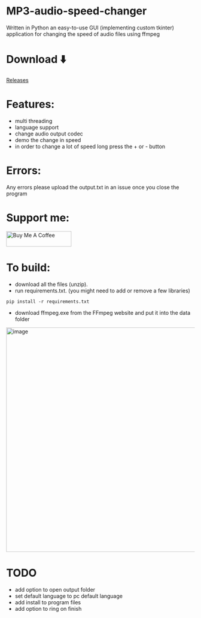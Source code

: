 # MP3-audio-speed-changer
Written in Python an easy-to-use GUI (implementing custom tkinter) application for changing the speed of audio files using ffmpeg
# Download ⬇️
[Releases](https://github.com/10110000mh/mp3-audio-speed-changer/releases)
# Features:
- multi threading
- language support
- change audio output codec
- demo the change in speed
- in order to change a lot of speed long press the + or - button
# Errors:
Any errors please upload the output.txt in an issue once you close the program 
# Support me:
<a href="https://www.buymeacoffee.com/10110000" target="_blank"><img src="https://cdn.buymeacoffee.com/buttons/default-orange.png" alt="Buy Me A Coffee" height="41" width="174"></a>
# To build:

- download all the files (unzip).
- run requirements.txt. (you might need to add or remove a few libraries)
```
pip install -r requirements.txt
```
- download ffmpeg.exe from the FFmpeg website and put it into the data folder
<img width="599" alt="image" src="https://github.com/10110000mh/mp3-audio-speed-changer/assets/153207589/bc51607c-1125-4561-adfe-49037a5679f2">


# TODO
- add option to open output folder
- set default language to pc default language
- add install to program files
- add option to ring on finish

